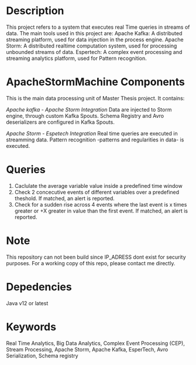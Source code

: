 # Description 
This project refers to a system that executes real Time queries in streams of data.
The main tools used in this project are:
Apache Kafka: A distributed streaming platform, used for data injection in the process engine.
Apache Storm: A distributed realtime computation system, used for processing unbounded streams of data.
Espertech: A complex event processing and streaming analytics platform, used for Pattern recognition. 

# ApacheStormMachine Components
This is the main data processing unit of Master Thesis project.
It contains:

*Apache kafka - Apache Storm Integration*
Data are injected to Storm engine, through custom Kafka Spouts.
Schema Registry and Avro deserializers are configured in Kafka Spouts.

*Apache Storm - Espetech Integration*
Real time queries are executed in streamming data.
Pattern recognition -patterns and regularities in data- is executed.

# Queries
1. Caclulate the average variable value inside a predefined time window
2. Check 2 concecutive events of different variables over a predefined theshold. If matched, an alert is reported.
3. Check for a sudden rise across 4 events where the last event is x times greater or +X greater in value than the first event. If matched, an alert is reported.

# Note
This repository can not been build since IP_ADRESS dont exist for security purposes. 
For a working copy of this repo, please contact me directly.

# Depedencies 
Java v12 or latest

# Keywords # 
Real Time Analytics, 
Big Data Analytics, 
Complex Event Processing (CEP), 
Stream Processing, 
Apache Storm,
Apache Kafka,
EsperTech, 
Avro Serialization, 
Schema registry 
